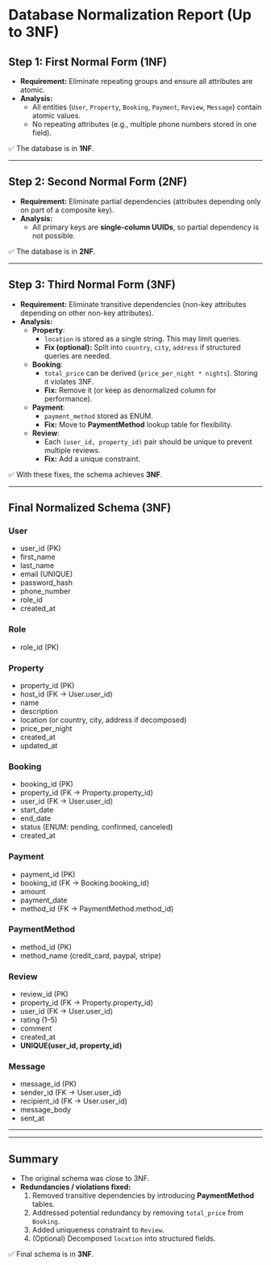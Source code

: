 # Database Normalization Report (Up to 3NF)

## Step 1: First Normal Form (1NF)

- **Requirement:** Eliminate repeating groups and ensure all attributes are atomic.
- **Analysis:**
  - All entities (`User`, `Property`, `Booking`, `Payment`, `Review`, `Message`) contain atomic values.
  - No repeating attributes (e.g., multiple phone numbers stored in one field).

✅ The database is in **1NF**.

---

## Step 2: Second Normal Form (2NF)

- **Requirement:** Eliminate partial dependencies (attributes depending only on part of a composite key).
- **Analysis:**
  - All primary keys are **single-column UUIDs**, so partial dependency is not possible.

✅ The database is in **2NF**.

---

## Step 3: Third Normal Form (3NF)

- **Requirement:** Eliminate transitive dependencies (non-key attributes depending on other non-key attributes).
- **Analysis:**
  - **Property**:
    - `location` is stored as a single string. This may limit queries.
    - **Fix (optional):** Split into `country`, `city`, `address` if structured queries are needed.
  - **Booking**:
    - `total_price` can be derived (`price_per_night * nights`). Storing it violates 3NF.
    - **Fix:** Remove it (or keep as denormalized column for performance).
  - **Payment**:
    - `payment_method` stored as ENUM.
    - **Fix:** Move to **PaymentMethod** lookup table for flexibility.
  - **Review**:
    - Each `(user_id, property_id)` pair should be unique to prevent multiple reviews.
    - **Fix:** Add a unique constraint.

✅ With these fixes, the schema achieves **3NF**.

---

## Final Normalized Schema (3NF)

### **User**

- user_id (PK)
- first_name
- last_name
- email (UNIQUE)
- password_hash
- phone_number
- role_id
- created_at

### **Role**

- role_id (PK)

### **Property**

- property_id (PK)
- host_id (FK → User.user_id)
- name
- description
- location (or country, city, address if decomposed)
- price_per_night
- created_at
- updated_at

### **Booking**

- booking_id (PK)
- property_id (FK → Property.property_id)
- user_id (FK → User.user_id)
- start_date
- end_date
- status (ENUM: pending, confirmed, canceled)
- created_at

### **Payment**

- payment_id (PK)
- booking_id (FK → Booking.booking_id)
- amount
- payment_date
- method_id (FK → PaymentMethod.method_id)

### **PaymentMethod**

- method_id (PK)
- method_name (credit_card, paypal, stripe)

### **Review**

- review_id (PK)
- property_id (FK → Property.property_id)
- user_id (FK → User.user_id)
- rating (1–5)
- comment
- created_at
- **UNIQUE(user_id, property_id)**

### **Message**

- message_id (PK)
- sender_id (FK → User.user_id)
- recipient_id (FK → User.user_id)
- message_body
- sent_at

---

---

## Summary

- The original schema was close to 3NF.
- **Redundancies / violations fixed:**
  1. Removed transitive dependencies by introducing **PaymentMethod** tables.
  2. Addressed potential redundancy by removing `total_price` from `Booking`.
  3. Added uniqueness constraint to `Review`.
  4. (Optional) Decomposed `location` into structured fields.

✅ Final schema is in **3NF**.

